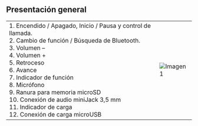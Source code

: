 ## Presentación general

|  |  |
|:-------|:-------|
|1.	Encendido / Apagado,  Inicio / Pausa  y control de llamada. <br>2. Cambio de función / Búsqueda de Bluetooth. <br> 3. Volumen – <br> 4.  Volumen + <br> 5. Retroceso <br> 6.	Avance  <br> 7.	Indicador de función <br> 8. Micrófono   <br> 9. Ranura para memoria microSD <br> 10. Conexión de audio miniJack 3,5 mm <br> 11. Indicador de carga <br> 12. Conexión de carga microUSB <br>  |![Imagen1](http://static.energysistem.com/images/manuals/42797/5a82b2f61d799.jpg)|

